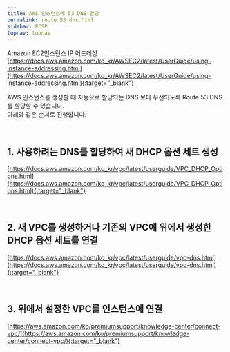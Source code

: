```yaml
---
title: AWS 인스턴스에 53 DNS 할당
permalink: route_53_dns.html
sidebar: PCSP
topnav: topnav
---
```


Amazon EC2인스턴스 IP 어드레싱  
[https://docs.aws.amazon.com/ko_kr/AWSEC2/latest/UserGuide/using-instance-addressing.html](https://docs.aws.amazon.com/ko_kr/AWSEC2/latest/UserGuide/using-instance-addressing.html){:target="_blank"}

AWS 인스턴스를 생성할 때 자동으로 할당되는 DNS 보다 우선되도록 Route 53 DNS를 할당할 수 있습니다.  
아래와 같은 순서로 진행합니다.

<br />

## 1. 사용하려는 DNS를 할당하여 새 DHCP 옵션 세트 생성  
[https://docs.aws.amazon.com/ko_kr/vpc/latest/userguide/VPC_DHCP_Options.html](https://docs.aws.amazon.com/ko_kr/vpc/latest/userguide/VPC_DHCP_Options.html){:target="_blank"}

<br />

## 2. 새 VPC를 생성하거나 기존의 VPC에 위에서 생성한 DHCP 옵션 세트를 연결  
[https://docs.aws.amazon.com/ko_kr/vpc/latest/userguide/vpc-dns.html](https://docs.aws.amazon.com/ko_kr/vpc/latest/userguide/vpc-dns.html){:target="_blank"}

<br />
 
## 3. 위에서 설정한 VPC를 인스턴스에 연결  
[https://aws.amazon.com/ko/premiumsupport/knowledge-center/connect-vpc/](https://aws.amazon.com/ko/premiumsupport/knowledge-center/connect-vpc/){:target="_blank"}